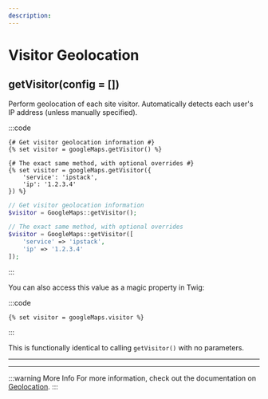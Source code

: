 ```yaml
---
description:
---
```


# Visitor Geolocation

## getVisitor(config = [])

Perform geolocation of each site visitor. Automatically detects each user's IP address (unless manually specified).

:::code
```twig
{# Get visitor geolocation information #}
{% set visitor = googleMaps.getVisitor() %}

{# The exact same method, with optional overrides #}
{% set visitor = googleMaps.getVisitor({
    'service': 'ipstack',
    'ip': '1.2.3.4'
}) %}
```
```php
// Get visitor geolocation information
$visitor = GoogleMaps::getVisitor();

// The exact same method, with optional overrides
$visitor = GoogleMaps::getVisitor([
    'service' => 'ipstack',
    'ip' => '1.2.3.4'
]);
```
:::

You can also access this value as a magic property in Twig:

:::code
```twig
{% set visitor = googleMaps.visitor %}
```
:::

This is functionally identical to calling `getVisitor()` with no parameters.

---
---

:::warning More Info
For more information, check out the documentation on [Geolocation](/geolocation/).
:::
